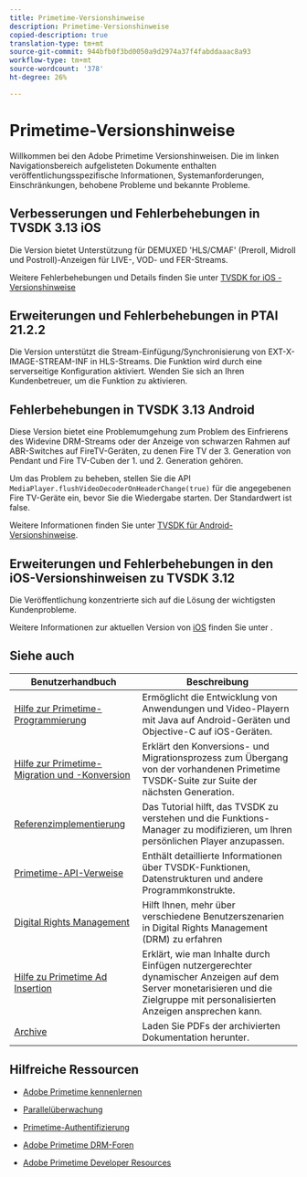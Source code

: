 ```yaml
---
title: Primetime-Versionshinweise
description: Primetime-Versionshinweise
copied-description: true
translation-type: tm+mt
source-git-commit: 944bfb0f3bd0050a9d2974a37f4fabddaaac8a93
workflow-type: tm+mt
source-wordcount: '378'
ht-degree: 26%

---
```



# Primetime-Versionshinweise

Willkommen bei den Adobe Primetime Versionshinweisen. Die im linken Navigationsbereich aufgelisteten Dokumente enthalten veröffentlichungsspezifische Informationen, Systemanforderungen, Einschränkungen, behobene Probleme und bekannte Probleme.

## Verbesserungen und Fehlerbehebungen in TVSDK 3.13 iOS

Die Version bietet Unterstützung für DEMUXED &#39;HLS/CMAF&#39; (Preroll, Midroll und Postroll)-Anzeigen für LIVE-, VOD- und FER-Streams.

Weitere Fehlerbehebungen und Details finden Sie unter [TVSDK for iOS - Versionshinweise](../release-notes/tvsdk-3x-ios.md)

## Erweiterungen und Fehlerbehebungen in PTAI 21.2.2

Die Version unterstützt die Stream-Einfügung/Synchronisierung von EXT-X-IMAGE-STREAM-INF in HLS-Streams. Die Funktion wird durch eine serverseitige Konfiguration aktiviert. Wenden Sie sich an Ihren Kundenbetreuer, um die Funktion zu aktivieren.

## Fehlerbehebungen in TVSDK 3.13 Android

Diese Version bietet eine Problemumgehung zum Problem des Einfrierens des Widevine DRM-Streams oder der Anzeige von schwarzen Rahmen auf ABR-Switches auf FireTV-Geräten, zu denen Fire TV der 3. Generation von Pendant und Fire TV-Cuben der 1. und 2. Generation gehören.

Um das Problem zu beheben, stellen Sie die API `MediaPlayer.flushVideoDecoderOnHeaderChange(true)` für die angegebenen Fire TV-Geräte ein, bevor Sie die Wiedergabe starten. Der Standardwert ist false.

Weitere Informationen finden Sie unter [TVSDK für Android-Versionshinweise](../release-notes/tvsdk-3x-android.md).

## Erweiterungen und Fehlerbehebungen in den iOS-Versionshinweisen zu TVSDK 3.12

Die Veröffentlichung konzentrierte sich auf die Lösung der wichtigsten Kundenprobleme.

Weitere Informationen zur aktuellen Version von [iOS](../release-notes/tvsdk-3x-ios.md) finden Sie unter .

## Siehe auch

| Benutzerhandbuch | Beschreibung |
|--- |--- |
| [Hilfe zur Primetime-Programmierung](/help/programming/home.md) | Ermöglicht die Entwicklung von Anwendungen und Video-Playern mit Java auf Android-Geräten und Objective-C auf iOS-Geräten. |
| [Hilfe zur Primetime-Migration und -Konversion](/help/migration-guides/home.md) | Erklärt den Konversions- und Migrationsprozess zum Übergang von der vorhandenen Primetime TVSDK-Suite zur Suite der nächsten Generation. |
| [Referenzimplementierung](/help/android-reference-implementation/home.md) | Das Tutorial hilft, das TVSDK zu verstehen und die Funktions-Manager zu modifizieren, um Ihren persönlichen Player anzupassen. |
| [Primetime-API-Verweise](/help/reference/api-references.md) | Enthält detaillierte Informationen über TVSDK-Funktionen, Datenstrukturen und andere Programmkonstrukte. |
| [Digital Rights Management](/help/digital-rights-management/home.md) | Hilft Ihnen, mehr über verschiedene Benutzerszenarien in Digital Rights Management (DRM) zu erfahren |
| [Hilfe zu Primetime Ad Insertion](/help/primetime-ad-insertion/home.md) | Erklärt, wie man Inhalte durch Einfügen nutzergerechter dynamischer Anzeigen auf dem Server monetarisieren und die Zielgruppe mit personalisierten Anzeigen ansprechen kann. |
| [Archive](https://helpx.adobe.com/primetime/archives.html) | Laden Sie PDFs der archivierten Dokumentation herunter. |

## Hilfreiche Ressourcen

* [Adobe Primetime kennenlernen](https://www.adobe.com/in/marketing/primetime.html)

* [Parallelüberwachung](https://tve.helpdocsonline.com/concurrency-monitoring-introduction)

* [Primetime-Authentifizierung](https://tve.helpdocsonline.com/home)

* [Adobe Primetime DRM-Foren](https://forums.adobe.com/community/adobe_access)

* [Adobe Primetime Developer Resources](https://www.adobe.com/devnet/primetime.html)
